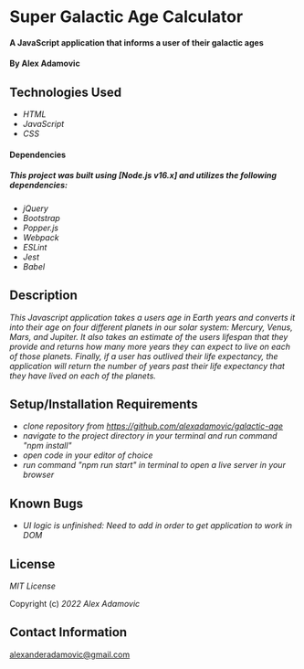 # Super Galactic Age Calculator

#### A JavaScript application that informs a user of their galactic ages

#### By Alex Adamovic

## Technologies Used

* _HTML_
* _JavaScript_
* _CSS_

#### Dependencies
##### _This project was built using [Node.js v16.x] and utilizes the following dependencies:_

* _jQuery_
* _Bootstrap_
* _Popper.js_
* _Webpack_
* _ESLint_
* _Jest_
* _Babel_


## Description

_This Javascript application takes a users age in Earth years and converts it into their age on four different planets in our solar system: Mercury, Venus, Mars, and Jupiter. It also takes an estimate of the users lifespan that they provide and returns how many more years they can expect to live on each of those planets. Finally, if a user has outlived their life expectancy, the application will return the number of years past their life expectancy that they have lived on each of the planets._

## Setup/Installation Requirements

* _clone repository from https://github.com/alexadamovic/galactic-age_
* _navigate to the project directory in your terminal and run command "npm install"_
* _open code in your editor of choice_
* _run command "npm run start" in terminal to open a live server in your browser_

## Known Bugs

* _UI logic is unfinished: Need to add in order to get application to work in DOM_

## License

_MIT License_

Copyright (c) _2022_ _Alex Adamovic_

## Contact Information

alexanderadamovic@gmail.com